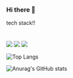 ### Hi there 👋

<!--
**jiwoo1202/jiwoo1202** is a ✨ _special_ ✨ repository because its `README.md` (this file) appears on your GitHub profile.

Here are some ideas to get you started:

- 🔭 I’m currently working on ...
- 🌱 I’m currently learning ...
- 👯 I’m looking to collaborate on ...
- 🤔 I’m looking for help with ...
- 💬 Ask me about ...
- 📫 How to reach me: ...
- 😄 Pronouns: ...
- ⚡ Fun fact: ...
-->
tech stack!!
#
<img src="https://img.shields.io/badge/C-A8B9CC?style=flat&logo=C&logoColor=white"/>
<img src="https://img.shields.io/badge/C-00599C?style=flat&logo=C&logoColor=blue"/>
<img src="https://img.shields.io/badge/C-A8B9CC?style=flat&logo=C&logoColor=white"/>


![Top Langs](https://github-readme-stats.vercel.app/api/top-langs/?username=jiwoo1202&layout=compact&theme=tokyonight)

![Anurag's GitHub stats](https://github-readme-stats.vercel.app/api?username=jiwoo1202&show_icons=true&theme=tokyonight)
